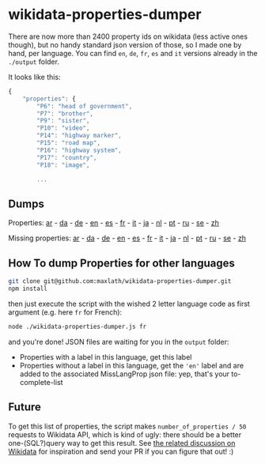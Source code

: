 wikidata-properties-dumper
==========================

There are now more than 2400 property ids on wikidata (less active ones though), but no handy standard json version of those, so I made one by hand, per language.
You can find `en`, `de`, `fr`, `es` and `it` versions already in the `./output` folder.

It looks like this:
```javascript
{
    "properties": {
        "P6": "head of government",
        "P7": "brother",
        "P9": "sister",
        "P10": "video",
        "P14": "highway marker",
        "P15": "road map",
        "P16": "highway system",
        "P17": "country",
        "P18": "image",

        ...
```

Dumps
-------

Properties:
[ar](https://raw.githubusercontent.com/maxlath/wikidata-properties-dumper/master/outputs/properties-ar.json) -
[da](https://raw.githubusercontent.com/maxlath/wikidata-properties-dumper/master/outputs/properties-da.json) -
[de](https://raw.githubusercontent.com/maxlath/wikidata-properties-dumper/master/outputs/properties-de.json) -
[en](https://raw.githubusercontent.com/maxlath/wikidata-properties-dumper/master/outputs/properties-en.json) -
[es](https://raw.githubusercontent.com/maxlath/wikidata-properties-dumper/master/outputs/properties-es.json) -
[fr](https://raw.githubusercontent.com/maxlath/wikidata-properties-dumper/master/outputs/properties-fr.json) -
[it](https://raw.githubusercontent.com/maxlath/wikidata-properties-dumper/master/outputs/properties-it.json) -
[ja](https://raw.githubusercontent.com/maxlath/wikidata-properties-dumper/master/outputs/properties-ja.json) -
[nl](https://raw.githubusercontent.com/maxlath/wikidata-properties-dumper/master/outputs/properties-nl.json) -
[pt](https://raw.githubusercontent.com/maxlath/wikidata-properties-dumper/master/outputs/properties-pt.json) -
[ru](https://raw.githubusercontent.com/maxlath/wikidata-properties-dumper/master/outputs/properties-ru.json) -
[se](https://raw.githubusercontent.com/maxlath/wikidata-properties-dumper/master/outputs/properties-se.json) -
[zh](https://raw.githubusercontent.com/maxlath/wikidata-properties-dumper/master/outputs/properties-zh.json)


Missing properties:
[ar](https://raw.githubusercontent.com/maxlath/wikidata-properties-dumper/master/outputs/missingLangProp-ar.json) -
[da](https://raw.githubusercontent.com/maxlath/wikidata-properties-dumper/master/outputs/missingLangProp-da.json) -
[de](https://raw.githubusercontent.com/maxlath/wikidata-properties-dumper/master/outputs/missingLangProp-de.json) -
[en](https://raw.githubusercontent.com/maxlath/wikidata-properties-dumper/master/outputs/missingLangProp-en.json) -
[es](https://raw.githubusercontent.com/maxlath/wikidata-properties-dumper/master/outputs/missingLangProp-es.json) -
[fr](https://raw.githubusercontent.com/maxlath/wikidata-properties-dumper/master/outputs/missingLangProp-fr.json) -
[it](https://raw.githubusercontent.com/maxlath/wikidata-properties-dumper/master/outputs/missingLangProp-it.json) -
[ja](https://raw.githubusercontent.com/maxlath/wikidata-properties-dumper/master/outputs/missingLangProp-ja.json) -
[nl](https://raw.githubusercontent.com/maxlath/wikidata-properties-dumper/master/outputs/missingLangProp-nl.json) -
[pt](https://raw.githubusercontent.com/maxlath/wikidata-properties-dumper/master/outputs/missingLangProp-pt.json) -
[ru](https://raw.githubusercontent.com/maxlath/wikidata-properties-dumper/master/outputs/missingLangProp-ru.json) -
[se](https://raw.githubusercontent.com/maxlath/wikidata-properties-dumper/master/outputs/missingLangProp-se.json) -
[zh](https://raw.githubusercontent.com/maxlath/wikidata-properties-dumper/master/outputs/missingLangProp-zh.json)

How To dump Properties for other languages
-------
```bash
git clone git@github.com:maxlath/wikidata-properties-dumper.git
npm install
```

then just execute the script with the wished 2 letter language code as first argument (e.g. here `fr` for French):

```bash
node ./wikidata-properties-dumper.js fr
```

and you're done! JSON files are waiting for you in the `output` folder:
* Properties with a label in this language, get this label
* Properties without a label in this language, get the `'en'` label and are added to the associated MissLangProp json file: yep, that's your to-complete-list


Future
-------
To get this list of properties, the script makes `number_of_properties / 50` requests to Wikidata API, which is kind of ugly: there should be a better one-(SQL?)query way to get this result. See [the related discussion on Wikidata](http://www.wikidata.org/wiki/Wikidata:Project_chat/Archive/2014/12#wikidata_properties_listed_in_a_JSON_file_as_key-values) for inspiration and send your PR if you can figure that out! :)


